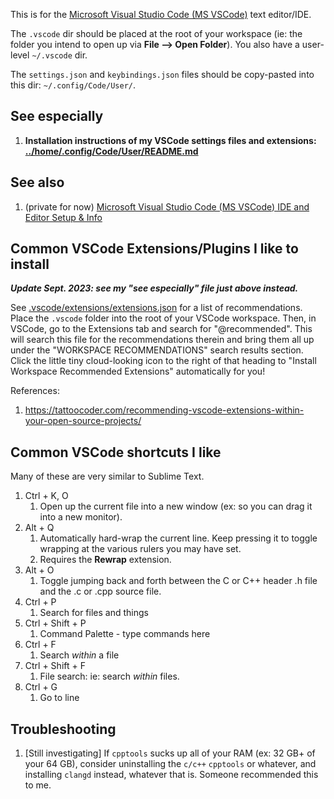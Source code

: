 This is for the [Microsoft Visual Studio Code (MS VSCode)](https://code.visualstudio.com/) text editor/IDE. 

The `.vscode` dir should be placed at the root of your workspace (ie: the folder you intend to open up via **File --> Open Folder**). You also have a user-level `~/.vscode` dir.

The `settings.json` and `keybindings.json` files should be copy-pasted into this dir: `~/.config/Code/User/`.


## See especially

1. **Installation instructions of my VSCode settings files and extensions: [../home/.config/Code/User/README.md](../home/.config/Code/User/README.md)**


## See also

1. (private for now) [Microsoft Visual Studio Code (MS VSCode) IDE and Editor Setup & Info](https://docs.google.com/document/d/1agYnaN8FYjmitqgNzA7MhLbA0oifkYTQn_axLCTFxAg/edit)


## Common VSCode Extensions/Plugins I like to install

**_Update Sept. 2023: see my "see especially" file just above instead._**

See [.vscode/extensions/extensions.json](.vscode/extensions/extensions.json) for a list of recommendations. Place the `.vscode` folder into the root of your VSCode workspace. Then, in VSCode, go to the Extensions tab and search for "@recommended". This will search this file for the recommendations therein and bring them all up under the "WORKSPACE RECOMMENDATIONS" search results section. Click the little tiny cloud-looking icon to the right of that heading to "Install Workspace Recommended Extensions" automatically for you!

References:  
1. https://tattoocoder.com/recommending-vscode-extensions-within-your-open-source-projects/


## Common VSCode shortcuts I like 

Many of these are very similar to Sublime Text.

1. Ctrl + K, O
    1. Open up the current file into a new window (ex: so you can drag it into a new monitor).
1. Alt + Q
    1. Automatically hard-wrap the current line. Keep pressing it to toggle wrapping at the various rulers you may have set.
    1. Requires the **Rewrap** extension.
1. Alt + O
    1. Toggle jumping back and forth between the C or C++ header .h file and the .c or .cpp source file.
1. Ctrl + P
    1. Search for files and things
1. Ctrl + Shift + P
    1. Command Palette - type commands here
1. Ctrl + F
    1. Search *within* a file
1. Ctrl + Shift + F
    1. File search: ie: search _within_ files.
1. Ctrl + G
    1. Go to line


## Troubleshooting

1. [Still investigating] If `cpptools` sucks up all of your RAM (ex: 32 GB+ of your 64 GB), consider uninstalling the `c/c++` `cpptools` or whatever, and installing `clangd` instead, whatever that is. Someone recommended this to me.

